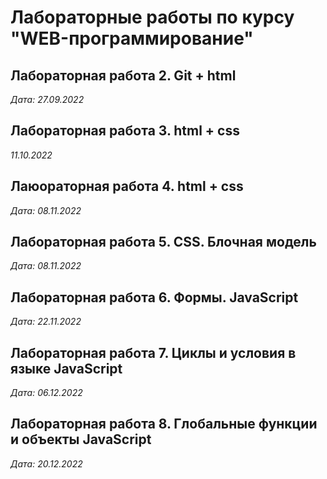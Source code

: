 # Лабораторные работы по курсу "WEB-программирование"

## Лабораторная работа 2. Git + html

*Дата: 27.09.2022*

## Лабораторная работа 3. html + css

*11.10.2022*

## Лаюораторная работа 4. html + css

*Дата: 08.11.2022*

## Лабораторная работа 5. CSS. Блочная модель

*Дата: 08.11.2022*

## Лабораторная работа 6. Формы. JavaScript

*Дата: 22.11.2022*

## Лабораторная работа 7. Циклы и условия в языке JavaScript

*Дата: 06.12.2022*

## Лабораторная работа 8. Глобальные функции и объекты JavaScript

*Дата: 20.12.2022*
